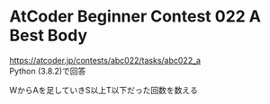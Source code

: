 # AtCoder Beginner Contest 022 A Best Body  
https://atcoder.jp/contests/abc022/tasks/abc022_a  
Python (3.8.2)で回答  

WからAを足していきS以上T以下だった回数を数える

